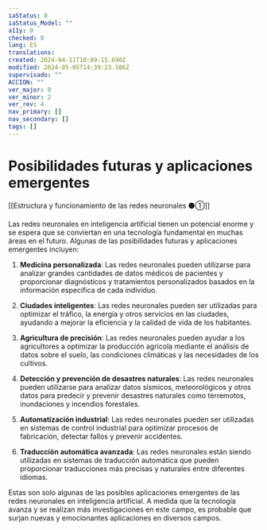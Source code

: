 ```yaml
---
iaStatus: 0
iaStatus_Model: ""
a11y: 0
checked: 0
lang: ES
translations: 
created: 2024-04-11T10:09:15.690Z
modified: 2024-05-05T14:39:23.386Z
supervisado: ""
ACCION: ""
ver_major: 0
ver_minor: 2
ver_rev: 4
nav_primary: []
nav_secondary: []
tags: []
---
```

# Posibilidades futuras y aplicaciones emergentes

[[Estructura y funcionamiento de las redes neuronales ⚫①]]

Las redes neuronales en inteligencia artificial tienen un potencial enorme y se espera que se conviertan en una tecnología fundamental en muchas áreas en el futuro. Algunas de las posibilidades futuras y aplicaciones emergentes incluyen:

1. **Medicina personalizada**: Las redes neuronales pueden utilizarse para analizar grandes cantidades de datos médicos de pacientes y proporcionar diagnósticos y tratamientos personalizados basados en la información específica de cada individuo.

2. **Ciudades inteligentes**: Las redes neuronales pueden ser utilizadas para optimizar el tráfico, la energía y otros servicios en las ciudades, ayudando a mejorar la eficiencia y la calidad de vida de los habitantes.

3. **Agricultura de precisión**: Las redes neuronales pueden ayudar a los agricultores a optimizar la producción agrícola mediante el análisis de datos sobre el suelo, las condiciones climáticas y las necesidades de los cultivos.

4. **Detección y prevención de desastres naturales**: Las redes neuronales pueden utilizarse para analizar datos sísmicos, meteorológicos y otros datos para predecir y prevenir desastres naturales como terremotos, inundaciones y incendios forestales.

5. **Automatización industrial**: Las redes neuronales pueden ser utilizadas en sistemas de control industrial para optimizar procesos de fabricación, detectar fallos y prevenir accidentes.

6. **Traducción automática avanzada**: Las redes neuronales están siendo utilizadas en sistemas de traducción automática que pueden proporcionar traducciones más precisas y naturales entre diferentes idiomas.

Estas son solo algunas de las posibles aplicaciones emergentes de las redes neuronales en inteligencia artificial. A medida que la tecnología avanza y se realizan más investigaciones en este campo, es probable que surjan nuevas y emocionantes aplicaciones en diversos campos.
